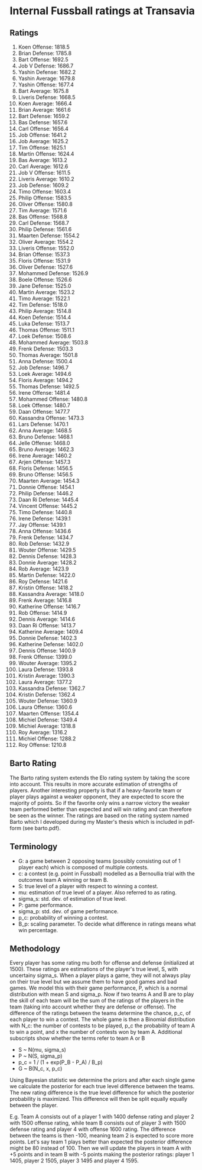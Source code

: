 # Internal Fussball ratings at Transavia
## Ratings
1. Koen Offense: 1818.5 
2. Brian Defense: 1785.8 
3. Bart Offense: 1692.5 
4. Job V Defense: 1686.7 
5. Yashin Defense: 1682.2 
6. Yashin Average: 1679.8 
7. Yashin Offense: 1677.4 
8. Bart Average: 1675.8 
9. Liveris Defense: 1668.5 
10. Koen Average: 1666.4 
11. Brian Average: 1661.6 
12. Bart Defense: 1659.2 
13. Bas Defense: 1657.6 
14. Carl Offense: 1656.4 
15. Job Offense: 1641.2 
16. Job Average: 1625.2 
17. Tim Offense: 1625.1 
18. Martin Offense: 1624.4 
19. Bas Average: 1613.2 
20. Carl Average: 1612.6 
21. Job V Offense: 1611.5 
22. Liveris Average: 1610.2 
23. Job Defense: 1609.2 
24. Timo Offense: 1603.4 
25. Philip Offense: 1583.5 
26. Oliver Offense: 1580.8 
27. Tim Average: 1571.6 
28. Bas Offense: 1568.8 
29. Carl Defense: 1568.7 
30. Philip  Defense: 1561.6 
31. Maarten Defense: 1554.2 
32. Oliver Average: 1554.2 
33. Liveris Offense: 1552.0 
34. Brian Offense: 1537.3 
35. Floris Offense: 1531.9 
36. Oliver Defense: 1527.6 
37. Mohammed Defense: 1526.9 
38. Boele Offense: 1526.6 
39. Jane Defense: 1525.0 
40. Martin Average: 1523.2 
41. Timo Average: 1522.1 
42. Tim Defense: 1518.0 
43. Philip Average: 1514.8 
44. Koen Defense: 1514.4 
45. Luka Defense: 1513.7 
46. Thomas Offense: 1511.1 
47. Loek Defense: 1508.6 
48. Mohammed Average: 1503.8 
49. Frenk  Defense: 1503.3 
50. Thomas Average: 1501.8 
51. Anna Defense: 1500.4 
52. Job  Defense: 1496.7 
53. Loek Average: 1494.6 
54. Floris Average: 1494.2 
55. Thomas Defense: 1492.5 
56. Irene Offense: 1481.4 
57. Mohammed Offense: 1480.8 
58. Loek Offense: 1480.7 
59. Daan Offense: 1477.7 
60. Kassandra Offense: 1473.3 
61. Lars Defense: 1470.1 
62. Anna Average: 1468.5 
63. Bruno Defense: 1468.1 
64. Jelle Offense: 1468.0 
65. Bruno Average: 1462.3 
66. Irene Average: 1460.2 
67. Arjen Offense: 1457.3 
68. Floris Defense: 1456.5 
69. Bruno Offense: 1456.5 
70. Maarten Average: 1454.3 
71. Donnie Offense: 1454.1 
72. Philip Defense: 1446.2 
73. Daan Ri Defense: 1445.4 
74. Vincent Offense: 1445.2 
75. Timo Defense: 1440.8 
76. Irene Defense: 1439.1 
77. Jay Offense: 1439.1 
78. Anna Offense: 1436.6 
79. Frenk Defense: 1434.7 
80. Rob Defense: 1432.9 
81. Wouter Offense: 1429.5 
82. Dennis Defense: 1428.3 
83. Donnie Average: 1428.2 
84. Rob Average: 1423.9 
85. Martin Defense: 1422.0 
86. Roy Defense: 1421.6 
87. Kristin Offense: 1418.2 
88. Kassandra Average: 1418.0 
89. Frenk Average: 1416.8 
90. Katherine Offense: 1416.7 
91. Rob Offense: 1414.9 
92. Dennis Average: 1414.6 
93. Daan Ri Offense: 1413.7 
94. Katherine Average: 1409.4 
95. Donnie Defense: 1402.3 
96. Katherine Defense: 1402.0 
97. Dennis Offense: 1400.9 
98. Frenk Offense: 1399.0 
99. Wouter Average: 1395.2 
100. Laura Defense: 1393.8 
101. Kristin Average: 1390.3 
102. Laura Average: 1377.2 
103. Kassandra Defense: 1362.7 
104. Kristin Defense: 1362.4 
105. Wouter Defense: 1360.9 
106. Laura Offense: 1360.6 
107. Maarten Offense: 1354.4 
108. Michiel Defense: 1349.4 
109. Michiel Average: 1318.8 
110. Roy Average: 1316.2 
111. Michiel Offense: 1288.2 
112. Roy Offense: 1210.8 

## Barto Rating
The Barto rating system extends the Elo rating system by taking the score into account. This results in more accurate estimation of strengths of players. Another interesting property is that if a heavy-favorite team or player plays against a weaker opponent, they are expected to score the majority of points. So if the favorite only wins a narrow victory the weaker team performed better than expected and will win rating and can therefore be seen as the winner. The ratings are based on the rating system named Barto which I developed during my Master's thesis which is included in pdf-form (see barto.pdf).
## Terminology
- G: a game between 2 opposing teams (possibly consisting out of 1 player each) which is composed of multiple contests.
- c: a contest (e.g. point in Fussball) modelled as a Bernoullia trial with the outcomes team A winning or team B.
- S: true level of a player with respect to winning a contest.
- mu: estimation of true level of a player. Also referred to as rating.
- sigma_s: std. dev. of estimation of true level.
- P: game performance.
- sigma_p: std. dev. of game performance.
- p_c: probability of winning a contest.
- B_p: scaling parameter. To decide what difference in ratings means what win percentage.
## Methodology
Every player has some rating mu both for offense and defense (initialized at 1500). These ratings are estimations of the player's true level, S, with uncertainy sigma_s. When a player plays a game, they will not always play on their true level but we assume them to have good games and bad games. We model this with their game performance, P, which is a normal distribution with mean S and sigma_p. Now if two teams A and B are to play the skill of each team will be the sum of the ratings of the players in the team (taking into account whether they are defense or offense). The difference of the ratings between the teams determine the chance, p_c, of each player to win a contest. The whole game is then a Binomial distribution with N_c: the number of contests to be played, p_c the probability of team A to win a point, and x the number of contests won by team A. Additional subscripts show whether the terms refer to team A or B
- S ~ N(mu, sigma_s)
- P ~ N(S, sigma_p)
- p_c = 1 / (1 + exp(P_B - P_A) / B_p)
- G ~ B(N_c, x, p_c)

Using Bayesian statistic we determine the priors and after each single game we calculate the posterior for each true level difference between the teams. The new rating difference is the true level difference for which the posterior probability is maximized. This difference will then be split equally equally between the player. 

E.g. Team A consists out of a player 1 with 1400 defense rating and player 2 with 1500 offense rating, while team B consists out of player 3 with 1500 defense rating and player 4 with offense 1600 rating. The difference between the teams is then -100, meaning team 2 is expected to score more points. Let's say team 1 plays better than expected the posterior difference might be 80 instead of 100. Then we will update the players in team A with +5 points and in team B with -5 points making the posterior ratings: player 1 1405, player 2 1505, player 3 1495 and player 4 1595.